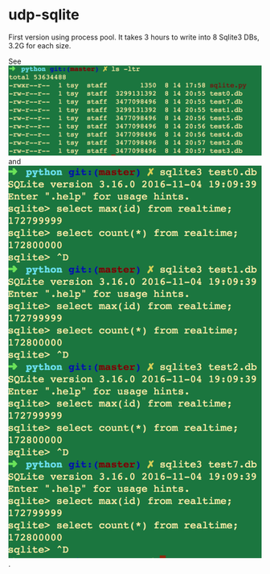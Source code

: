 # udp-sqlite

First version using process pool. It takes 3 hours to write into 8 Sqlite3 DBs, 3.2G for each size.

See ![picture1](fig-1.png) and ![picture2](fig-2.png).
